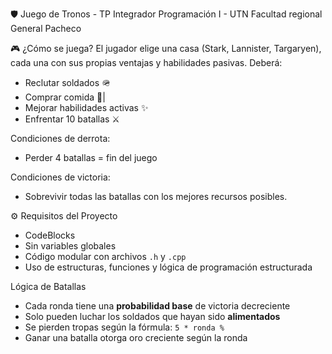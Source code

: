 🛡️ Juego de Tronos - TP Integrador Programación I - UTN Facultad regional General Pacheco

🎮 ¿Cómo se juega?
El jugador elige una casa (Stark, Lannister, Targaryen), cada una con sus propias ventajas y habilidades pasivas. Deberá:

- Reclutar soldados 🪖
- Comprar comida 🍗|
- Mejorar habilidades activas ✨
- Enfrentar 10 batallas ⚔️
  
Condiciones de derrota:
- Perder 4 batallas = fin del juego

Condiciones de victoria:
- Sobrevivir todas las batallas con los mejores recursos posibles.

⚙️ Requisitos del Proyecto

- CodeBlocks
- Sin variables globales
- Código modular con archivos `.h` y `.cpp`
- Uso de estructuras, funciones y lógica de programación estructurada

Lógica de Batallas

- Cada ronda tiene una **probabilidad base** de victoria decreciente
- Solo pueden luchar los soldados que hayan sido **alimentados**
- Se pierden tropas según la fórmula: `5 * ronda %`
- Ganar una batalla otorga oro creciente según la ronda

